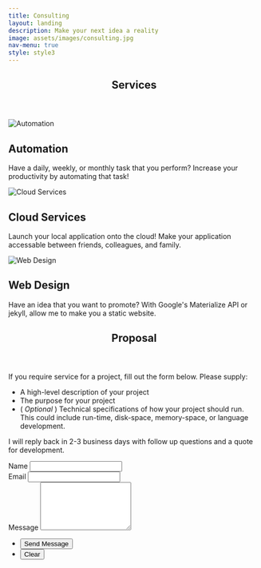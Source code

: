 ```yaml
---
title: Consulting
layout: landing
description: Make your next idea a reality
image: assets/images/consulting.jpg
nav-menu: true
style: style3
---
```

<body>
<section id="one consulting">
	<div class="inner">
		<header class="major">
			<h1>Services</h1>
		</header>
		<div class="inner row center">
			<div class="4u 12u$(medium) card">
				<div class="consulting-image">
					<img  src=" {% link assets/images/cog.png %}" alt="Automation">
				</div>
				<div class="consulting-content">
					<h2>Automation</h2>
					<p>Have a daily, weekly, or monthly task that you perform? Increase your productivity by automating that task! </p>
				</div>
			</div>
			<div class="4u 12u$(medium) card">
				<div class="consulting-image">
					<img src=" {% link assets/images/cloud_service.png %}" alt="Cloud Services">
				</div>
				<div class="consulting-content">
					<h2>Cloud Services</h2>
					<p>Launch your local application onto the cloud! Make your application accessable between friends, colleagues, and family.</p>
				</div>
			</div>
			<div class="4u 12u$(medium) card">
				<div class="consulting-image">
					<img src=" {% link assets/images/webdesign.png %}" alt="Web Design">
				</div>
				<div class="consulting-content">
					<h2>Web Design</h2>
					<p>Have an idea that you want to promote? With Google's Materialize API or jekyll, allow me to make you a static website.</p>
				</div>
			</div>
		</div>
	</div>
</section>

<section id="two" class="spotlights">
	<div class="inner">
		<header class="major">
			<h2>Proposal</h2>
		</header>
		<div class="content">
			<p>If you require service for a project, fill out the form below. Please supply:</p>
			<ul>
				<li>A high-level description of your project </li>
				<li>The purpose for your project </li>
				<li>(<i> Optional </i>) Technical specifications of how your project should run. This could include run-time, disk-space, memory-space, or language development. </li>
			</ul>
			<p> I will reply back in 2-3 business days with follow up questions and a quote for development. </p>
		</div>
	</div>
</section>


<section id="contact">
	<div class="inner">
		<section>
			<form action="https://formspree.io/jakemellichamp@gmail.com" method="POST">
				<div class="field half first">
					<label for="name">Name</label>
					<input type="text" name="name" id="name" />
				</div>
				<div class="field half">
					<label for="email">Email</label>
					<input type="text" name="_replyto" id="email" />
				</div>
				<div class="field">
					<label for="message">Message</label>
					<textarea name="message" id="message" rows="6"></textarea>
				</div>
				<ul class="actions">
					<li><input type="submit" value="Send Message" class="special" /></li>
					<li><input type="reset" value="Clear" /></li>
				</ul>
			</form>
		</section>
  </div>
</section>




</body>
